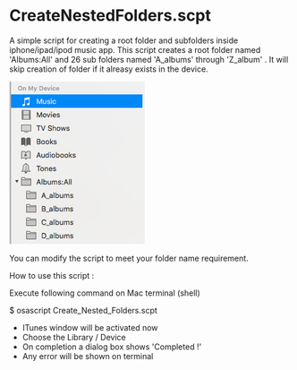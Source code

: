 # CreateNestedFolders.scpt


A simple script for creating a root folder and subfolders inside iphone/ipad/ipod music app.
This script creates a root folder named 'Albums:All' and 26 sub folders named 'A_albums' through 'Z_album' .
It will skip creation of folder if it alreasy exists in the device. 

![Folder Tree ](../images/iTunes_folder_tree.png)


You can modify the script to meet your folder name requirement.


How to use this script :

Execute following command on Mac terminal (shell)

$ osascript Create_Nested_Folders.scpt 
- ITunes window will be activated now 
- Choose the Library / Device
- On completion a dialog box shows 'Completed !'
- Any error will be shown on terminal

